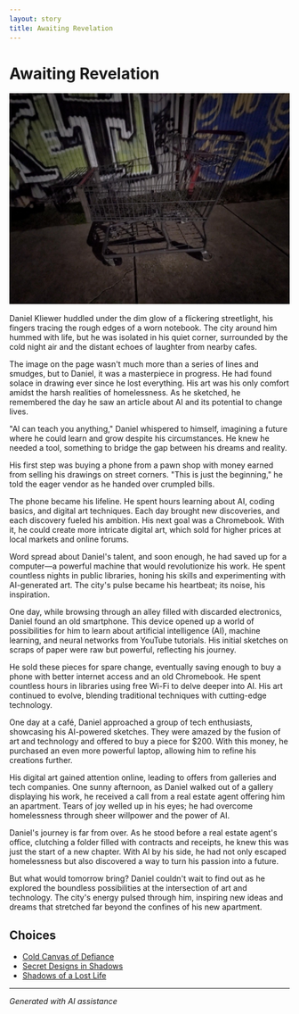 ```yaml
---
layout: story
title: Awaiting Revelation
---
```


# Awaiting Revelation

![Awaiting Revelation](/input_images/475838291_1316583769763327_611859964883411367_n.jpg)

Daniel Kliewer huddled under the dim glow of a flickering streetlight, his fingers tracing the rough edges of a worn notebook. The city around him hummed with life, but he was isolated in his quiet corner, surrounded by the cold night air and the distant echoes of laughter from nearby cafes.

The image on the page wasn't much more than a series of lines and smudges, but to Daniel, it was a masterpiece in progress. He had found solace in drawing ever since he lost everything. His art was his only comfort amidst the harsh realities of homelessness. As he sketched, he remembered the day he saw an article about AI and its potential to change lives.

"AI can teach you anything," Daniel whispered to himself, imagining a future where he could learn and grow despite his circumstances. He knew he needed a tool, something to bridge the gap between his dreams and reality.

His first step was buying a phone from a pawn shop with money earned from selling his drawings on street corners. "This is just the beginning," he told the eager vendor as he handed over crumpled bills.

The phone became his lifeline. He spent hours learning about AI, coding basics, and digital art techniques. Each day brought new discoveries, and each discovery fueled his ambition. His next goal was a Chromebook. With it, he could create more intricate digital art, which sold for higher prices at local markets and online forums.

Word spread about Daniel's talent, and soon enough, he had saved up for a computer—a powerful machine that would revolutionize his work. He spent countless nights in public libraries, honing his skills and experimenting with AI-generated art. The city's pulse became his heartbeat; its noise, his inspiration.

One day, while browsing through an alley filled with discarded electronics, Daniel found an old smartphone. This device opened up a world of possibilities for him to learn about artificial intelligence (AI), machine learning, and neural networks from YouTube tutorials. His initial sketches on scraps of paper were raw but powerful, reflecting his journey.

He sold these pieces for spare change, eventually saving enough to buy a phone with better internet access and an old Chromebook. He spent countless hours in libraries using free Wi-Fi to delve deeper into AI. His art continued to evolve, blending traditional techniques with cutting-edge technology.

One day at a café, Daniel approached a group of tech enthusiasts, showcasing his AI-powered sketches. They were amazed by the fusion of art and technology and offered to buy a piece for $200. With this money, he purchased an even more powerful laptop, allowing him to refine his creations further.

His digital art gained attention online, leading to offers from galleries and tech companies. One sunny afternoon, as Daniel walked out of a gallery displaying his work, he received a call from a real estate agent offering him an apartment. Tears of joy welled up in his eyes; he had overcome homelessness through sheer willpower and the power of AI.

Daniel's journey is far from over. As he stood before a real estate agent's office, clutching a folder filled with contracts and receipts, he knew this was just the start of a new chapter. With AI by his side, he had not only escaped homelessness but also discovered a way to turn his passion into a future.

But what would tomorrow bring? Daniel couldn't wait to find out as he explored the boundless possibilities at the intersection of art and technology. The city's energy pulsed through him, inspiring new ideas and dreams that stretched far beyond the confines of his new apartment.


## Choices

* [Cold Canvas of Defiance](/stories/20221013_174915)
* [Secret Designs in Shadows](/stories/144327630_3930950650332675_7163600755928566265_n)
* [Shadows of a Lost Life](/stories/20221013_144257)


---
*Generated with AI assistance*
